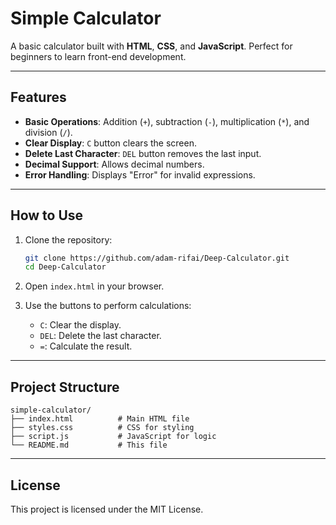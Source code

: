 # Simple Calculator

A basic calculator built with **HTML**, **CSS**, and **JavaScript**. Perfect for beginners to learn front-end development.

---

## Features

- **Basic Operations**: Addition (`+`), subtraction (`-`), multiplication (`*`), and division (`/`).
- **Clear Display**: `C` button clears the screen.
- **Delete Last Character**: `DEL` button removes the last input.
- **Decimal Support**: Allows decimal numbers.
- **Error Handling**: Displays "Error" for invalid expressions.

---

## How to Use

1. Clone the repository:
   ```bash
   git clone https://github.com/adam-rifai/Deep-Calculator.git
   cd Deep-Calculator
   ```

2. Open `index.html` in your browser.

3. Use the buttons to perform calculations:
   - `C`: Clear the display.
   - `DEL`: Delete the last character.
   - `=`: Calculate the result.

---

## Project Structure

```
simple-calculator/
├── index.html          # Main HTML file
├── styles.css          # CSS for styling
├── script.js           # JavaScript for logic
└── README.md           # This file
```

---

## License

This project is licensed under the MIT License.
